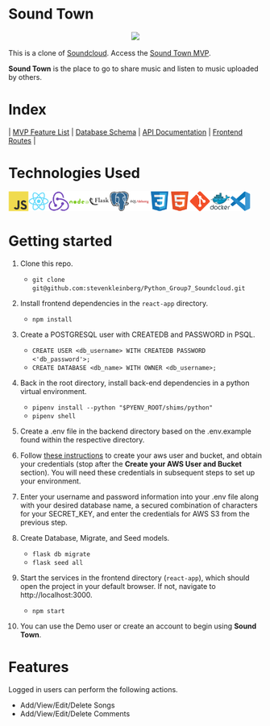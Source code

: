 # Sound Town
<div align="center"><a href="https://sound-town.herokuapp.com/">
<img src="https://github.com/stevenkleinberg/Python_Group7_Soundcloud/blob/main/react-app/src/static/images/logo/SoundTown-icon-with-text-transparent-bg.png?raw=true" height=200 /></a></div>

This is a clone of [Soundcloud](https://soundcloud.com/). Access the [Sound Town MVP](https://sound-town.herokuapp.com/).

**Sound Town** is the place to go to share music and listen to music uploaded by others.

# Index
|
[MVP Feature List](https://github.com/stevenkleinberg/Python_Group7_Soundcloud/wiki/MVP-Feature-List) |
[Database Schema](https://github.com/stevenkleinberg/Python_Group7_Soundcloud/wiki/Database-Schema) |
[API Documentation](https://github.com/stevenkleinberg/Python_Group7_Soundcloud/wiki/API-Documentation) |
[Frontend Routes](https://github.com/stevenkleinberg/Python_Group7_Soundcloud/wiki/Frontend-Routes) |


# Technologies Used
<img src="https://github.com/devicons/devicon/blob/v2.15.1/icons/javascript/javascript-original.svg" height=40 /><img src="https://github.com/devicons/devicon/blob/v2.15.1/icons/react/react-original.svg" height=40 /><img src="https://github.com/devicons/devicon/blob/v2.15.1/icons/redux/redux-original.svg" height=40 /><img src="https://github.com/devicons/devicon/blob/v2.15.1/icons/nodejs/nodejs-plain-wordmark.svg" height=40 /><img src="https://github.com/devicons/devicon/blob/v2.15.1/icons/flask/flask-original-wordmark.svg" height=40 /><img src="https://github.com/devicons/devicon/blob/v2.15.1/icons/postgresql/postgresql-original.svg" height=40 /><img src="https://github.com/devicons/devicon/blob/v2.15.1/icons/sqlalchemy/sqlalchemy-original-wordmark.svg" height=40 /><img src="https://github.com/devicons/devicon/blob/v2.15.1/icons/css3/css3-original.svg" height=40 /><img src="https://github.com/devicons/devicon/blob/v2.15.1/icons/html5/html5-original.svg" height=40 /><img src="https://github.com/devicons/devicon/blob/v2.15.1/icons/git/git-original.svg" height=40 /><img src="https://github.com/devicons/devicon/blob/v2.15.1/icons/docker/docker-original-wordmark.svg" height=40 /><img src="https://github.com/devicons/devicon/blob/v2.15.1/icons/vscode/vscode-original.svg" height=40 />


# Getting started

1. Clone this repo.

    * ```git clone git@github.com:stevenkleinberg/Python_Group7_Soundcloud.git```

2. Install frontend dependencies in the `react-app` directory.

    * ```npm install```

3. Create a POSTGRESQL user with CREATEDB and PASSWORD in PSQL.

    * ```CREATE USER <db_username> WITH CREATEDB PASSWORD <'db_password'>;```
    * ```CREATE DATABASE <db_name> WITH OWNER <db_username>;```

4. Back in the root directory, install back-end dependencies in a python virtual environment.

    * ```pipenv install --python "$PYENV_ROOT/shims/python"```
    * ```pipenv shell```

4. Create a .env file in the backend directory based on the .env.example found within the respective directory.

5. Follow [these instructions](https://github.com/jamesurobertson/aws-s3-pern-demo#create-your-aws-user-and-bucket) to create your aws user and bucket, and obtain your credentials (stop after the __Create your AWS User and Bucket__ section). You will need these credentials in subsequent steps to set up your environment.

6. Enter your username and password information into your .env file along with your desired database name, a secured combination of characters for your SECRET_KEY, and enter the credentials for AWS S3 from the previous step.

7. Create Database, Migrate, and Seed models.

    * ```flask db migrate```
    * ```flask seed all```

9. Start the services in the frontend directory (`react-app`), which should open the project in your default browser. If not, navigate to http://localhost:3000.

    * ```npm start```

10. You can use the Demo user or create an account to begin using **Sound Town**.

# Features

Logged in users can perform the following actions.

 - Add/View/Edit/Delete Songs
 - Add/View/Edit/Delete Comments
